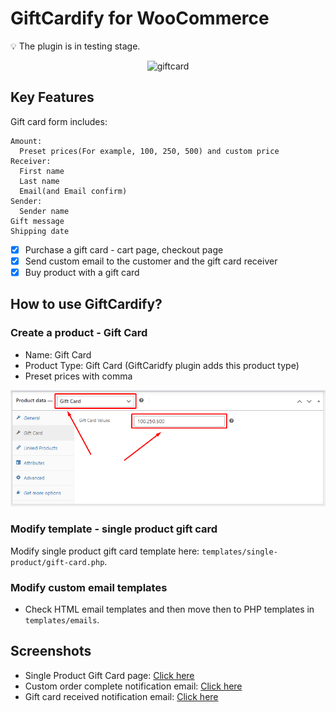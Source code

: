 # GiftCardify for WooCommerce

💡 The plugin is in testing stage.

<div align="center">
<img src="https://raw.githubusercontent.com/peppapig13132/GiftCardify-for-WooCommerce/main/assets/images/others/Gift-card.png"  alt="giftcard">
</div>

## Key Features

Gift card form includes:
```
Amount:
  Preset prices(For example, 100, 250, 500) and custom price
Receiver:
  First name
  Last name
  Email(and Email confirm)
Sender:
  Sender name
Gift message
Shipping date
```

- [x] Purchase a gift card - cart page, checkout page
- [x] Send custom email to the customer and the gift card receiver
- [x] Buy product with a gift card

## How to use GiftCardify?
### Create a product - Gift Card
- Name: Gift Card
- Product Type: Gift Card (GiftCaridfy plugin adds this product type)
- Preset prices with comma
<div align="center">
<img src="https://raw.githubusercontent.com/peppapig13132/GiftCardify-for-WooCommerce/main/assets/images/others/edit-product.png"  alt="edit-product">
</div>

### Modify template - single product gift card
Modify single product gift card template here: `templates/single-product/gift-card.php`.

### Modify custom email templates
- Check HTML email templates and then move then to PHP templates in `templates/emails`.

## Screenshots
- Single Product Gift Card page: [Click here](https://github.com/peppapig13132/GiftCardify-for-WooCommerce/blob/main/assets/images/others/single-product-gift-card.png)
- Custom order complete notification email: [Click here](https://github.com/peppapig13132/GiftCardify-for-WooCommerce/blob/main/assets/images/others/custom-order-completed-email-html.png)
- Gift card received notification email: [Click here](https://github.com/peppapig13132/GiftCardify-for-WooCommerce/blob/main/assets/images/others/gift-card-received-email-html.png)
